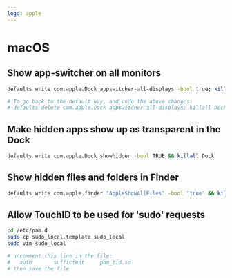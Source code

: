 ```yaml
---
logo: apple
---
```

# macOS


## Show app-switcher on all monitors

```sh
defaults write com.apple.Dock appswitcher-all-displays -bool true; killall Dock

# To go back to the default way, and undo the above changes:
# defaults delete com.apple.Dock appswitcher-all-displays; killall Dock
```

## Make hidden apps show up as transparent in the Dock

```sh
defaults write com.apple.Dock showhidden -bool TRUE && killall Dock
```

## Show hidden files and folders in Finder

```sh
defaults write com.apple.finder "AppleShowAllFiles" -bool "true" && killall Finder
```

## Allow TouchID to be used for 'sudo' requests

```sh
cd /etc/pam.d
sudo cp sudo_local.template sudo_local
sudo vim sudo_local

# uncomment this line in the file:
#   auth       sufficient     pam_tid.so
# then save the file
```
